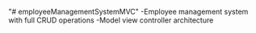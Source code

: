 "# employeeManagementSystemMVC" 
-Employee management system with full CRUD operations
-Model view controller architecture

